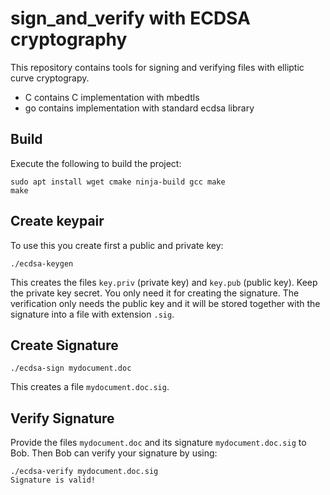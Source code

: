 # sign_and_verify with ECDSA cryptography

This repository contains tools for signing and verifying files with elliptic
curve cryptograpy. 

- C contains C implementation with mbedtls
- go contains implementation with standard ecdsa library 


## Build

Execute the following to build the project:
```
sudo apt install wget cmake ninja-build gcc make
make
```

## Create keypair
To use this you create first a public and private key:

```
./ecdsa-keygen
```

This creates the files `key.priv` (private key) and `key.pub` (public key).
Keep the private key secret. You only need it for creating the signature.
The verification only needs the public key and it will be stored together
with the signature into a file with extension `.sig`.

## Create Signature
```
./ecdsa-sign mydocument.doc
```

This creates a  file `mydocument.doc.sig`.

## Verify Signature

Provide the files `mydocument.doc` and its signature `mydocument.doc.sig`
to Bob. Then Bob can verify your signature by using:
```
./ecdsa-verify mydocument.doc.sig
Signature is valid!
```

